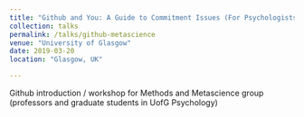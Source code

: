 ```yaml
---
title: "Github and You: A Guide to Commitment Issues (For Psychologists)"
collection: talks
permalink: /talks/github-metascience
venue: "University of Glasgow"
date: 2019-03-20
location: "Glasgow, UK"

---
```


Github introduction / workshop for Methods and Metascience group (professors
  and graduate students in UofG Psychology)
